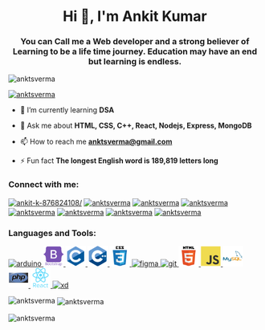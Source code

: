 <h1 align="center">Hi 👋, I'm Ankit Kumar</h1>
<h3 align="center">You can Call me a Web developer and a strong believer of Learning to be a life time journey. Education may have an end but learning is endless.</h3>

<p align="left"> <img src="https://komarev.com/ghpvc/?username=anktsverma&label=Profile%20views&color=0e75b6&style=flat" alt="anktsverma" /> </p>

<p align="left"> <a href="https://github.com/ryo-ma/github-profile-trophy"><img src="https://github-profile-trophy.vercel.app/?username=anktsverma" alt="anktsverma" /></a> </p>

- 🌱 I’m currently learning **DSA**

- 💬 Ask me about **HTML, CSS, C++, React, Nodejs, Express, MongoDB**

- 📫 How to reach me **anktsverma@gmail.com**

- ⚡ Fun fact **The longest English word is 189,819 letters long**

<h3 align="left">Connect with me:</h3>
<p align="left">
<a href="https://linkedin.com/in/ankit-k-876824108/" target="blank"><img align="center" src="https://cdn.jsdelivr.net/npm/simple-icons@3.0.1/icons/linkedin.svg" alt="ankit-k-876824108/" height="30" width="40" /></a>
<a href="https://fb.com/anktsverma" target="blank"><img align="center" src="https://cdn.jsdelivr.net/npm/simple-icons@3.0.1/icons/facebook.svg" alt="anktsverma" height="30" width="40" /></a>
<a href="https://instagram.com/anktsverma" target="blank"><img align="center" src="https://cdn.jsdelivr.net/npm/simple-icons@3.0.1/icons/instagram.svg" alt="anktsverma" height="30" width="40" /></a>
<a href="https://www.codechef.com/users/anktsverma" target="blank"><img align="center" src="https://cdn.jsdelivr.net/npm/simple-icons@3.1.0/icons/codechef.svg" alt="anktsverma" height="30" width="40" /></a>
<a href="https://www.hackerrank.com/anktsverma" target="blank"><img align="center" src="https://cdn.jsdelivr.net/npm/simple-icons@3.0.1/icons/hackerrank.svg" alt="anktsverma" height="30" width="40" /></a>
<a href="https://codeforces.com/profile/anktsverma" target="blank"><img align="center" src="https://cdn.jsdelivr.net/npm/simple-icons@3.0.1/icons/codeforces.svg" alt="anktsverma" height="30" width="40" /></a>
<a href="https://www.leetcode.com/anktsverma" target="blank"><img align="center" src="https://cdn.jsdelivr.net/npm/simple-icons@3.0.1/icons/leetcode.svg" alt="anktsverma" height="30" width="40" /></a>
<a href="https://auth.geeksforgeeks.org/user/anktsverma" target="blank"><img align="center" src="https://cdn.jsdelivr.net/npm/simple-icons@3.0.1/icons/geeksforgeeks.svg" alt="anktsverma" height="30" width="40" /></a>
</p>

<h3 align="left">Languages and Tools:</h3>
<p align="left"> <a href="https://www.arduino.cc/" target="_blank"> <img src="https://cdn.worldvectorlogo.com/logos/arduino-1.svg" alt="arduino" width="40" height="40"/> </a> <a href="https://getbootstrap.com" target="_blank"> <img src="https://raw.githubusercontent.com/devicons/devicon/master/icons/bootstrap/bootstrap-plain-wordmark.svg" alt="bootstrap" width="40" height="40"/> </a> <a href="https://www.cprogramming.com/" target="_blank"> <img src="https://raw.githubusercontent.com/devicons/devicon/master/icons/c/c-original.svg" alt="c" width="40" height="40"/> </a> <a href="https://www.w3schools.com/cpp/" target="_blank"> <img src="https://raw.githubusercontent.com/devicons/devicon/master/icons/cplusplus/cplusplus-original.svg" alt="cplusplus" width="40" height="40"/> </a> <a href="https://www.w3schools.com/css/" target="_blank"> <img src="https://raw.githubusercontent.com/devicons/devicon/master/icons/css3/css3-original-wordmark.svg" alt="css3" width="40" height="40"/> </a> <a href="https://www.figma.com/" target="_blank"> <img src="https://www.vectorlogo.zone/logos/figma/figma-icon.svg" alt="figma" width="40" height="40"/> </a> <a href="https://git-scm.com/" target="_blank"> <img src="https://www.vectorlogo.zone/logos/git-scm/git-scm-icon.svg" alt="git" width="40" height="40"/> </a> <a href="https://www.w3.org/html/" target="_blank"> <img src="https://raw.githubusercontent.com/devicons/devicon/master/icons/html5/html5-original-wordmark.svg" alt="html5" width="40" height="40"/> </a> <a href="https://developer.mozilla.org/en-US/docs/Web/JavaScript" target="_blank"> <img src="https://raw.githubusercontent.com/devicons/devicon/master/icons/javascript/javascript-original.svg" alt="javascript" width="40" height="40"/> </a> <a href="https://www.mysql.com/" target="_blank"> <img src="https://raw.githubusercontent.com/devicons/devicon/master/icons/mysql/mysql-original-wordmark.svg" alt="mysql" width="40" height="40"/> </a> <a href="https://www.php.net" target="_blank"> <img src="https://raw.githubusercontent.com/devicons/devicon/master/icons/php/php-original.svg" alt="php" width="40" height="40"/> </a> <a href="https://reactjs.org/" target="_blank"> <img src="https://raw.githubusercontent.com/devicons/devicon/master/icons/react/react-original-wordmark.svg" alt="react" width="40" height="40"/> </a>  <a href="https://www.adobe.com/products/xd.html" target="_blank"> <img src="https://cdn.worldvectorlogo.com/logos/adobe-xd.svg" alt="xd" width="40" height="40"/> </a> </p>

<p><img align="left" src="https://github-readme-stats.vercel.app/api/top-langs?username=anktsverma&show_icons=true&locale=en&layout=compact" alt="anktsverma" /></p>

<p>&nbsp;<img align="center" src="https://github-readme-stats.vercel.app/api?username=anktsverma&show_icons=true&locale=en" alt="anktsverma" /></p>

<p><img align="center" src="https://github-readme-streak-stats.herokuapp.com/?user=anktsverma&" alt="anktsverma" /></p>

